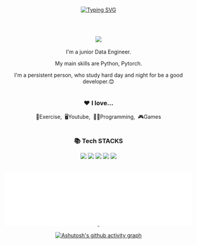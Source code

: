 <div align="center">
<br><br><br>

[![Typing SVG](https://readme-typing-svg.herokuapp.com?font=Oleo+Script&color=4490E0&size=35&center=true&vCenter=true&width=404&height=53&lines=%E3%80%80%E3%80%80Hi+there%2C+I'm+ChanWoong.+%E3%80%80%E3%80%80)](https://git.io/typing-svg)

<br><br>

<!-- devpla's profile -->
 
 <p><a href="https://nongshin.tistory.com/" target="_blank"><img src="https://img.shields.io/badge/BLOG-4490E0?style=flat&logo=GitHub Sponsors&logoColor=white"/></a></p>
<p>I'm a junior Data Engineer.</p>
<p> My main skills are Python, Pytorch.</p>
<p>I'm a persistent person, who study hard day and night for be a good developer.😊</p>
  
#
<h3>❤️ I love...</h3>
<p>💪Exercise,&nbsp;&nbsp;🖥Youtube,&nbsp;&nbsp;👨‍💻Programming,&nbsp;&nbsp;🎮Games</p>
  
#
<h3>📚 Tech STACKS</h3>

<div align=center> 
  <img src="https://img.shields.io/badge/python-3776AB?style=for-the-badge&logo=python&logoColor=white">
  <img src="https://img.shields.io/badge/pytorch-EE4C2C?style=for-the-badge&logo=pytorch&logoColor=white">
  <img src="https://img.shields.io/badge/mysql-4479A1?style=for-the-badge&logo=mysql&logoColor=white">
  <img src="https://img.shields.io/badge/github-181717?style=for-the-badge&logo=github&logoColor=white">
  <img src="https://img.shields.io/badge/git-F05032?style=for-the-badge&logo=git&logoColor=white">
  <br>

</div>

<br>
<p>
<a href="https://github.com/anuraghazra/github-readme-stats">
  <img src="https://github.com/NongShiN/github-stats-transparent/blob/output/generated/overview.svg" width=49% />
</a>
<a href="https://github.com/devpla/github-stats">
 <img src="https://github.com/NongShiN/github-stats-transparent/blob/output/generated/languages.svg" width=49% />
</a>
</p>


[![Ashutosh's github activity graph](https://github-readme-activity-graph.vercel.app/graph?username=NongShiN&theme=react&bg_color=00&title_color=4490E0&color=4490E0&area=true)](https://github.com/NongShiN/github-readme-activity-graph)
<br><br><br>

<!--
**devpla/devpla** is a ✨ _special_ ✨ repository because its `README.md` (this file) appears on your GitHub profile.

Here are some ideas to get you started:

- 🔭 I’m currently working on ...
- 🌱 I’m currently learning ...
- 👯 I’m looking to collaborate on ...
- 🤔 I’m looking for help with ...
- 💬 Ask me about ...
- 📫 How to reach me: ...
- 😄 Pronouns: ...
- ⚡ Fun fact: ...
  -->

